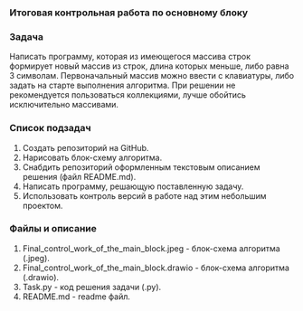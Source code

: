 ### Итоговая контрольная работа по основному блоку

### Задача
Написать программу, которая из имеющегося массива строк формирует новый
массив из строк, длина которых меньше, либо равна 3 символам.
Первоначальный массив можно ввести с клавиатуры, либо задать на старте
выполнения алгоритма. При решении не рекомендуется пользоваться
коллекциями, лучше обойтись исключительно массивами.

### Список подзадач
1.  Создать репозиторий на GitHub.
2.  Нарисовать блок-схему алгоритма.
3.  Снабдить репозиторий оформленным текстовым описанием решения (файл
    README.md).
4.  Написать программу, решающую поставленную задачу.
5.  Использовать контроль версий в работе над этим небольшим проектом.

### Файлы и описание
1.  Final_control_work_of_the_main_block.jpeg - блок-схема алгоритма
    (.jpeg).
2.  Final_control_work_of_the_main_block.drawio - блок-схема алгоритма
    (.drawio).
3.  Task.py - код решения задачи (.py).
4.  README.md - readme файл.
